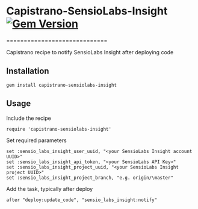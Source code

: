 # Capistrano-SensioLabs-Insight [![Gem Version](https://badge.fury.io/rb/capistrano-sensiolabs-insight.svg)](http://badge.fury.io/rb/capistrano-sensiolabs-insight)
=============================

Capistrano recipe to notify SensioLabs Insight after deploying code

## Installation

	gem install capistrano-sensiolabs-insight

## Usage

Include the recipe

	require 'capistrano-sensiolabs-insight'

Set required parameters

    set :sensio_labs_insight_user_uuid, "<your SensioLabs Insight account UUID>"
    set :sensio_labs_insight_api_token, "<your SensioLabs API Key>"
    set :sensio_labs_insight_project_uuid, "<your SensioLabs Insight project UUID>"
    set :sensio_labs_insight_project_branch, "e.g. origin/\master"

Add the task, typically after deploy

	after "deploy:update_code", "sensio_labs_insight:notify"
